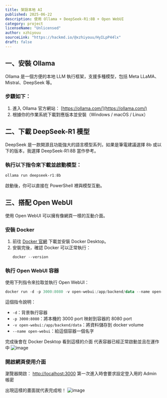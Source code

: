 ```yaml
---
title: 架設本地 AI
published: 2025-06-22
description: 使用 Ollama + DeepSeek-R1:8B + Open WebUI
category: project
licenseName: "Unlicensed"
author: xzhiyouu
sourceLink: "https://hackmd.io/@xzhiyouu/HyILpP44lx"
draft: false
---
```

## 一、安裝 Ollama

Ollama 是一個方便的本地 LLM 執行框架，支援多種模型，包括 Meta LLaMA、Mistral、DeepSeek 等。

### 步驟如下：

1. 進入 Ollama 官方網站： [https://ollama.com/](https://ollama.com/)
2. 根據你的作業系統下載對應版本並安裝（Windows / macOS / Linux）

## 二、下載 DeepSeek-R1 模型

DeepSeek 是一款開源且功能強大的語言模型系列，如果是筆電建議選擇 8b 或以下的版本，我選擇 DeepSeek-R1:8B 當作參考。

### 執行以下指令來下載並啟動模型：

```powershell
ollama run deepseek-r1:8b
```
啟動後，你可以直接在 PowerShell 裡與模型互動。

## 三、搭配 Open WebUI

使用 Open WebUI 可以擁有像網頁一樣的互動介面。

### 安裝 Docker

1. 前往 [Docker 官網](https://www.docker.com/) 下載並安裝 Docker Desktop。
2. 安裝完後，確認 Docker 可以正常執行：
   ```powershell
   docker --version
   ```

### 執行 Open WebUI 容器

使用下列指令來拉取並執行 Open WebUI：

```powershell
docker run -d -p 3000:8080 -v open-webui:/app/backend/data --name open-webui ghcr.io/open-webui/open-webui:main
```

這個指令說明：

- `-d`：背景執行容器
- `-p 3000:8080`：將本機的 3000 port 映射到容器的 8080 port
- `-v open-webui:/app/backend/data`：將資料儲存到 docker volume
- `--name open-webui`：給這個容器一個名字

完成後會在 Docker Desktop 看到這樣的介面
代表容器已經正常啟動並且在運作中
![image](https://hackmd.io/_uploads/r1lK0D44gl.png)


### 開啟網頁使用介面

瀏覽器開啟： [http://localhost:3000](http://localhost:3000)
第一次進入時會要求設定登入用的 Admin 帳密

出現這樣的畫面就代表完成啦！
![image](https://hackmd.io/_uploads/HyTGyu44eg.png)
